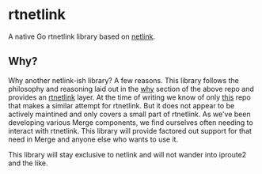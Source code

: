 # rtnetlink

A native Go rtnetlink library based on
[netlink](https://github.com/mdlayher/netlink).

## Why?

Why another netlink-ish library? A few reasons. This library follows the
philosophy and reasoning laid out in the
[why](https://github.com/mdlayher/netlink#why) section of the above repo and
provides an [rtnetlink](http://man7.org/linux/man-pages/man7/rtnetlink.7.html)
layer. At the time of writing we know of only
[this](https://github.com/jsimonetti/rtnetlink) repo that makes a similar
attempt for rtnetlink. But it does not appear to be actively maintined and only
covers a small part of rtnetlink. As we've been developing various Merge
components, we find ourselves often needing to interact with rtnetlink. This
library will provide factored out support for that need in Merge and anyone else
who wants to use it.

This library will stay exclusive to netlink and will not wander into iproute2 and
the like.

